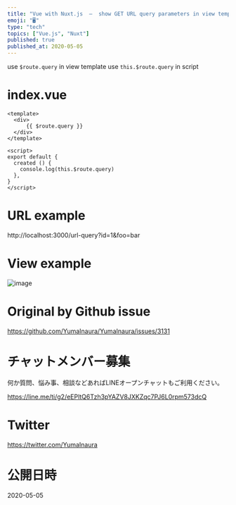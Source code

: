 ```yaml
---
title: "Vue with Nuxt.js  –  show GET URL query parameters in view template or"
emoji: "🖥"
type: "tech"
topics: ["Vue.js", "Nuxt"]
published: true
published_at: 2020-05-05
---
```


use `$route.query` in view template
use `this.$route.query` in script

# index.vue

```vue
<template>
  <div>
      {{ $route.query }}
  </div>
</template>

<script>
export default {
  created () {
    console.log(this.$route.query)
  },
}
</script>

```

# URL example
http://localhost:3000/url-query?id=1&foo=bar

# View example

![image](https://user-images.githubusercontent.com/13635059/80930371-20307180-8dee-11ea-9c5d-ae866c4f2b82.png)


# Original by Github issue

https://github.com/YumaInaura/YumaInaura/issues/3131











<!-- Update From Qiita API -->

# チャットメンバー募集


何か質問、悩み事、相談などあればLINEオープンチャットもご利用ください。

https://line.me/ti/g2/eEPltQ6Tzh3pYAZV8JXKZqc7PJ6L0rpm573dcQ





# Twitter


https://twitter.com/YumaInaura


<!-- Update From Qiita API -->



# 公開日時

2020-05-05
